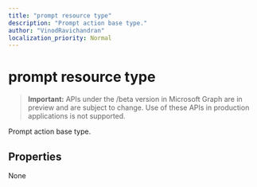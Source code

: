 ```yaml
---
title: "prompt resource type"
description: "Prompt action base type."
author: "VinodRavichandran"
localization_priority: Normal
---
```


# prompt resource type

> **Important:** APIs under the /beta version in Microsoft Graph are in preview and are subject to change. Use of these APIs in production applications is not supported.

Prompt action base type.

## Properties

None

<!-- uuid: 8fcb5dbc-d5aa-4681-8e31-b001d5168d79
2015-10-25 14:57:30 UTC -->
<!-- {
  "type": "#page.annotation",
  "description": "prompt resource",
  "keywords": "",
  "section": "documentation",
  "tocPath": ""
}-->
